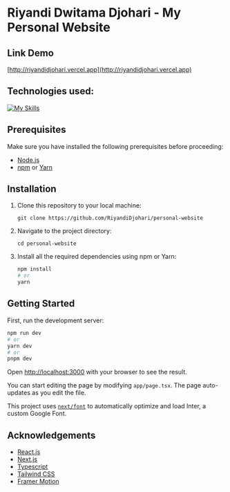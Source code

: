 # Riyandi Dwitama Djohari - My Personal Website

## Link Demo
[http://riyandidjohari.vercel.app](http://riyandidjohari.vercel.app)

## Technologies used:
[![My Skills](https://skillicons.dev/icons?i=nextjs,react,ts,tailwind)](https://skillicons.dev)

## Prerequisites

Make sure you have installed the following prerequisites before proceeding:

- [Node.js](https://nodejs.org/)
- [npm](https://www.npmjs.com/) or [Yarn](https://yarnpkg.com/)

## Installation

1. Clone this repository to your local machine:

   ```git clone https://github.com/RiyandiDjohari/personal-website```

2. Navigate to the project directory:

   ```cd personal-website```

3. Install all the required dependencies using npm or Yarn:
   ````bash
   npm install
   # or
   yarn
   ````
## Getting Started

First, run the development server:

```bash
npm run dev
# or
yarn dev
# or
pnpm dev
```

Open [http://localhost:3000](http://localhost:3000) with your browser to see the result.

You can start editing the page by modifying `app/page.tsx`. The page auto-updates as you edit the file.

This project uses [`next/font`](https://nextjs.org/docs/basic-features/font-optimization) to automatically optimize and load Inter, a custom Google Font.

## Acknowledgements
- [React.js](https://react.dev/)
- [Next.js](https://nextjs.org)
- [Typescript](https://typescriptlang.org/)
- [Tailwind CSS](https://tailwindcss.com/)
- [Framer Motion](https://framer.com/)